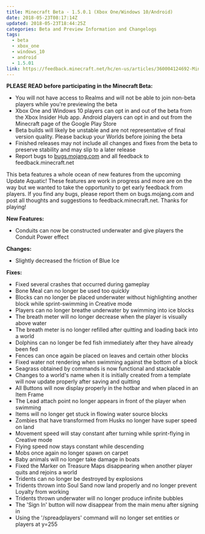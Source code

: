 ```yaml
---
title: Minecraft Beta - 1.5.0.1 (Xbox One/Windows 10/Android)
date: 2018-05-23T08:17:14Z
updated: 2018-05-23T18:44:25Z
categories: Beta and Preview Information and Changelogs
tags:
  - beta
  - xbox_one
  - windows_10
  - android
  - 1.5.01
link: https://feedback.minecraft.net/hc/en-us/articles/360004124692-Minecraft-Beta-1-5-0-1-Xbox-One-Windows-10-Android
---
```


**PLEASE READ before participating in the Minecraft Beta:**

- You will not have access to Realms and will not be able to join non-beta players while you're previewing the beta
- Xbox One and Windows 10 players can opt in and out of the beta from the Xbox Insider Hub app. Android players can opt in and out from the Minecraft page of the Google Play Store
- Beta builds will likely be unstable and are not representative of final version quality. Please backup your Worlds before joining the beta
- Finished releases may not include all changes and fixes from the beta to preserve stability and may slip to a later release
- Report bugs to [bugs.mojang.com](https://feedback.minecraft.net/hc/en-us/articles/bugs.mojang.com) and all feedback to feedback.minecraft.net

  
This beta features a whole ocean of new features from the upcoming Update Aquatic! These features are work in progress and more are on the way but we wanted to take the opportunity to get early feedback from players. If you find any bugs, please report them on bugs.mojang.com and post all thoughts and suggestions to feedback.minecraft.net. Thanks for playing!  
  
  
**New Features:**

- Conduits can now be constructed underwater and give players the Conduit Power effect

  
**Changes:**

- Slightly decreased the friction of Blue Ice

  
**Fixes:**

- Fixed several crashes that occurred during gameplay
- Bone Meal can no longer be used too quickly
- Blocks can no longer be placed underwater without highlighting another block while sprint-swimming in Creative mode
- Players can no longer breathe underwater by swimming into ice blocks
- The breath meter will no longer decrease when the player is visually above water
- The breath meter is no longer refilled after quitting and loading back into a world
- Dolphins can no longer be fed fish immediately after they have already been fed
- Fences can once again be placed on leaves and certain other blocks
- Fixed water not rendering when swimming against the bottom of a block
- Seagrass obtained by commands is now functional and stackable
- Changes to a world's name when it is initially created from a template will now update properly after saving and quitting
- All Buttons will now display properly in the hotbar and when placed in an Item Frame
- The Lead attach point no longer appears in front of the player when swimming
- Items will no longer get stuck in flowing water source blocks
- Zombies that have transformed from Husks no longer have super speed on land
- Movement speed will stay constant after turning while sprint-flying in Creative mode
- Flying speed now stays constant while descending
- Mobs once again no longer spawn on carpet
- Baby animals will no longer take damage in boats
- Fixed the Marker on Treasure Maps disappearing when another player quits and rejoins a world
- Tridents can no longer be destroyed by explosions
- Tridents thrown into Soul Sand now land properly and no longer prevent Loyalty from working
- Tridents thrown underwater will no longer produce infinite bubbles
- The 'Sign In' button will now disappear from the main menu after signing in
- Using the '/spreadplayers' command will no longer set entities or players at y=255
